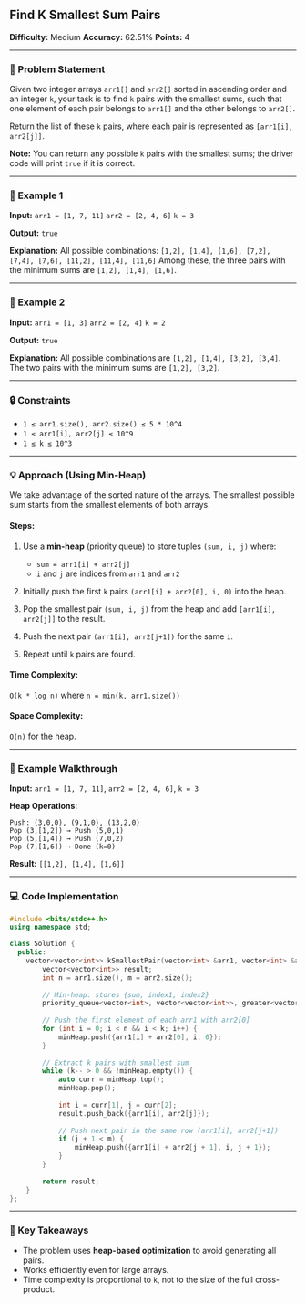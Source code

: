 ## Find K Smallest Sum Pairs

**Difficulty:** Medium
**Accuracy:** 62.51%
**Points:** 4

---

### 🧩 Problem Statement

Given two integer arrays `arr1[]` and `arr2[]` sorted in ascending order and an integer `k`, your task is to find `k` pairs with the smallest sums, such that one element of each pair belongs to `arr1[]` and the other belongs to `arr2[]`.

Return the list of these `k` pairs, where each pair is represented as `[arr1[i], arr2[j]]`.

**Note:** You can return any possible `k` pairs with the smallest sums; the driver code will print `true` if it is correct.

---

### 🧠 Example 1

**Input:**
`arr1 = [1, 7, 11]`
`arr2 = [2, 4, 6]`
`k = 3`

**Output:**
`true`

**Explanation:**
All possible combinations:
`[1,2], [1,4], [1,6], [7,2], [7,4], [7,6], [11,2], [11,4], [11,6]`
Among these, the three pairs with the minimum sums are `[1,2], [1,4], [1,6]`.

---

### 🧠 Example 2

**Input:**
`arr1 = [1, 3]`
`arr2 = [2, 4]`
`k = 2`

**Output:**
`true`

**Explanation:**
All possible combinations are `[1,2], [1,4], [3,2], [3,4]`.
The two pairs with the minimum sums are `[1,2], [3,2]`.

---

### 🔒 Constraints

* `1 ≤ arr1.size(), arr2.size() ≤ 5 * 10^4`
* `1 ≤ arr1[i], arr2[j] ≤ 10^9`
* `1 ≤ k ≤ 10^3`

---

### 💡 Approach (Using Min-Heap)

We take advantage of the sorted nature of the arrays. The smallest possible sum starts from the smallest elements of both arrays.

#### Steps:

1. Use a **min-heap** (priority queue) to store tuples `(sum, i, j)` where:

   * `sum = arr1[i] + arr2[j]`
   * `i` and `j` are indices from `arr1` and `arr2`
2. Initially push the first `k` pairs `(arr1[i] + arr2[0], i, 0)` into the heap.
3. Pop the smallest pair `(sum, i, j)` from the heap and add `[arr1[i], arr2[j]]` to the result.
4. Push the next pair `(arr1[i], arr2[j+1])` for the same `i`.
5. Repeat until `k` pairs are found.

#### Time Complexity:

`O(k * log n)` where `n = min(k, arr1.size())`

#### Space Complexity:

`O(n)` for the heap.

---

### 🧮 Example Walkthrough

**Input:**
`arr1 = [1, 7, 11]`, `arr2 = [2, 4, 6]`, `k = 3`

**Heap Operations:**

```
Push: (3,0,0), (9,1,0), (13,2,0)
Pop (3,[1,2]) → Push (5,0,1)
Pop (5,[1,4]) → Push (7,0,2)
Pop (7,[1,6]) → Done (k=0)
```

**Result:**
`[[1,2], [1,4], [1,6]]`

---

### 💻 Code Implementation

```cpp
#include <bits/stdc++.h>
using namespace std;

class Solution {
  public:
    vector<vector<int>> kSmallestPair(vector<int> &arr1, vector<int> &arr2, int k) {
        vector<vector<int>> result;
        int n = arr1.size(), m = arr2.size();
        
        // Min-heap: stores {sum, index1, index2}
        priority_queue<vector<int>, vector<vector<int>>, greater<vector<int>>> minHeap;
        
        // Push the first element of each arr1 with arr2[0]
        for (int i = 0; i < n && i < k; i++) {
            minHeap.push({arr1[i] + arr2[0], i, 0});
        }
        
        // Extract k pairs with smallest sum
        while (k-- > 0 && !minHeap.empty()) {
            auto curr = minHeap.top();
            minHeap.pop();
            
            int i = curr[1], j = curr[2];
            result.push_back({arr1[i], arr2[j]});
            
            // Push next pair in the same row (arr1[i], arr2[j+1])
            if (j + 1 < m) {
                minHeap.push({arr1[i] + arr2[j + 1], i, j + 1});
            }
        }
        
        return result;
    }
};
```

---

### 🏁 Key Takeaways

* The problem uses **heap-based optimization** to avoid generating all pairs.
* Works efficiently even for large arrays.
* Time complexity is proportional to `k`, not to the size of the full cross-product.
